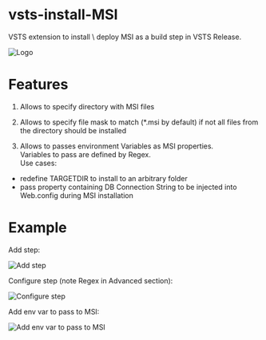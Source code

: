 # vsts-install-MSI

VSTS extension to install \ deploy MSI as a build step in VSTS Release.

![Logo](https://raw.githubusercontent.com/IvanBoyko/vsts-install-MSI/master/images/icon.png)

# Features

1. Allows to specify directory with MSI files

2. Allows to specify file mask to match (\*.msi by default) if not all files from the directory should be installed

3. Allows to passes environment Variables as MSI properties.<br>
Variables to pass are defined by Regex.<br>
Use cases:
 * redefine TARGETDIR to install to an arbitrary folder
 * pass property containing DB Connection String to be injected into Web.config during MSI installation

# Example

Add step:

![Add step](https://raw.githubusercontent.com/IvanBoyko/vsts-install-MSI/master/images/screenshot_1_add_step.png)

Configure step (note Regex in Advanced section):

![Configure step](https://raw.githubusercontent.com/IvanBoyko/vsts-install-MSI/master/images/screenshot_2_configure_step.png)

Add env var to pass to MSI:

![Add env var to pass to MSI](https://raw.githubusercontent.com/IvanBoyko/vsts-install-MSI/master/images/screenshot_3_add_env_var.png)

